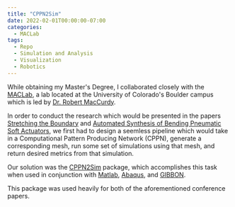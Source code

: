 ```yaml
---
title: "CPPN2Sim"
date: 2022-02-01T00:00:00-07:00
categories:
  - MACLab
tags:
  - Repo
  - Simulation and Analysis
  - Visualization
  - Robotics
---
```


While obtaining my Master's Degree, I collaborated closely with the [MACLab](https://www.matterassembly.org/), a lab located at the University of Colorado's Boulder campus which is led by [Dr. Robert MacCurdy](https://www.colorado.edu/mechanical/robert-maccurdy).

In order to conduct the research which would be presented in the papers <a href="https://jacob-haimes.github.io/PDFs/Smith-Haimes-MacCurdy_Shell-Elements_ROBOSOFT.pdf" target="_blank" rel="noreferrer noopener">Stretching the Boundary</a>  and  <a href="https://jacob-haimes.github.io/maclab/Automated-Synthesis-of-Bending-Pneumatic-Soft-Actuators/" target="_blank" rel="noreferrer noopener">Automated Synthesis of Bending Pneumatic Soft Actuators</a>, we first had to design a seemless pipeline which would take in a Computational Pattern Producing Network (CPPN), generate a corresponding mesh, run some set of simulations using that mesh, and return desired metrics from that simulation.

Our solution was the <a href="https://github.com/MacCurdyLab/CPPN2sim" target="_blank" rel="noreferrer noopener">CPPN2Sim</a> package, which accomplishes this task when used in conjunction with <a href="https://www.mathworks.com/products/matlab.html" target="_blank" rel="noreferrer noopener">Matlab</a>, <a href="https://www.3ds.com/products-services/simulia/products/abaqus/" target="_blank" rel="noreferrer noopener">Abaqus</a>, and <a href="https://www.gibboncode.org" target="_blank" rel="noreferrer noopener">GIBBON</a>.

This package was used heavily for both of the aforementioned conference papers.

